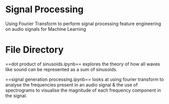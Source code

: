 # Signal Processing
Using Fourier Transform to perform signal processing feature engineering on audio signals for Machine Learning

# File Directory
==dot product of sinusoids.ipynb== explores the theory of how all waves like sound can be represented as a sum of sinusoids.

==signal generation processing.ipynb== looks at using fourier transform to analyse the frequencies present in an audio signal & the use of spectrograms to visualise the magnitude of each frequency component in the signal. 
